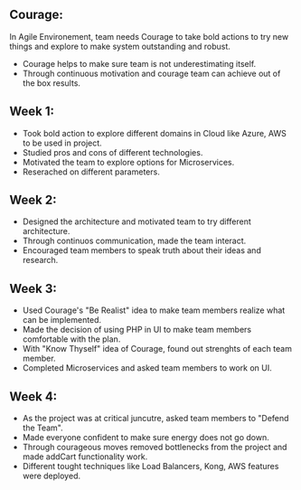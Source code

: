 ## Courage:

In Agile Environement, team needs Courage to take bold actions to try new things and explore to make system outstanding and robust.
* Courage helps to make sure team is not underestimating itself.
* Through continuous motivation and courage team can achieve out of the box results.

## Week 1:
* Took bold action to explore different domains in Cloud like Azure, AWS to be used in project.
* Studied pros and cons of different technologies.
* Motivated the team to explore options for Microservices.
* Reserached on different parameters.


## Week 2:
* Designed the architecture and motivated team to try different architecture.
* Through continuos communication, made the team interact.
* Encouraged team members to speak truth about their ideas and research.

## Week 3:
* Used Courage's "Be Realist" idea to make team members realize what can be implemented.
* Made the decision of using PHP in UI to make team members comfortable with the plan.
* With "Know Thyself" idea of Courage, found out strenghts of each team member.
* Completed Microservices and asked team members to work on UI.


## Week 4:
* As the project was at critical juncutre, asked team members to "Defend the Team".
* Made everyone confident to make sure energy does not go down.
* Through courageous moves removed bottlenecks from the project and made addCart functionality work.
* Different tought techniques like Load Balancers, Kong, AWS features were deployed.
